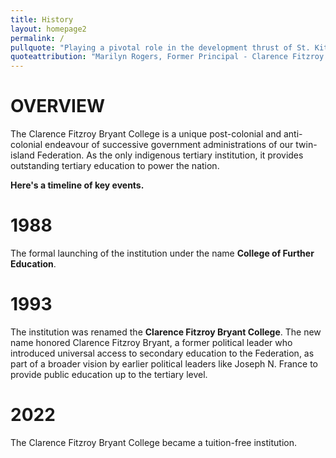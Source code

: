 ```yaml
---
title: History
layout: homepage2
permalink: /
pullquote: "Playing a pivotal role in the development thrust of St. Kitts and Nevis"
quoteattribution: "Marilyn Rogers, Former Principal - Clarence Fitzroy Bryant College"
---
```


# OVERVIEW

The Clarence Fitzroy Bryant College is a unique post-colonial and anti-colonial endeavour of successive government administrations of our twin-island Federation. As the only indigenous tertiary institution, it provides outstanding tertiary education to power the nation.

**Here's a timeline of key events.**

# 1988

The formal launching of the institution under the name **College of Further Education**.

# 1993

The institution was renamed the **Clarence Fitzroy Bryant College**. The new name honored Clarence Fitzroy Bryant, a former political leader who introduced universal access to secondary education to the Federation, as part of a broader vision by earlier political leaders like Joseph N. France to provide public education up to the tertiary level.

# 2022

The Clarence Fitzroy Bryant College became a tuition-free institution.
